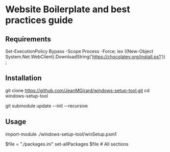 # Website Boilerplate and best practices guide

## Requirements

Set-ExecutionPolicy Bypass -Scope Process -Force; iex ((New-Object 
System.Net.WebClient).DownloadString('https://chocolatey.org/install.ps1'));

## Installation

git clone https://github.com/JeanMGirard/windows-setup-tool.git
cd windows-setup-tool

git submodule update --init --recursive

## Usage

import-module ./windows-setup-tool/winSetup.psm1

$file = "./packages.ini" 
set-allPackages $file   # All sections


